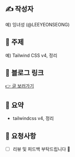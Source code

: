## ✍️ 작성자
예) 잉녀성 (@LEEYEONSEONG)

## 📌 주제
예) Tailwind CSS v4, 정리

## 🔗 블로그 링크
[👉 글 보러가기](https://leeyeonseong.github.io/tech-blog/articles/tailwindcss-migration/)

## 📝 요약
- tailwindcss v4, 정리 

## 🤝 요청사항
- [ ] 리뷰 및 피드백 부탁드립니다 🙏
